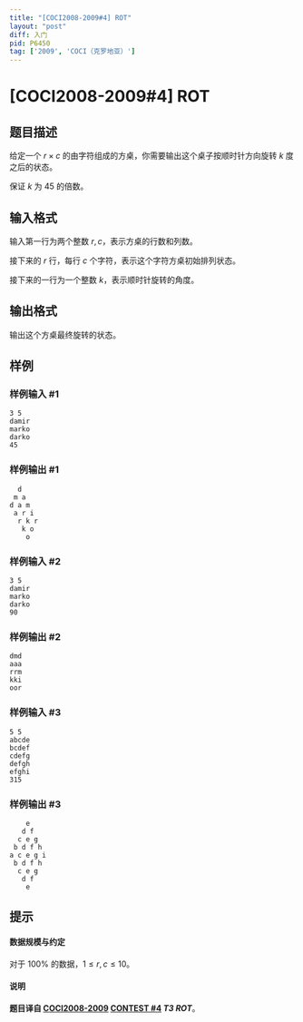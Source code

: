 ```yaml
---
title: "[COCI2008-2009#4] ROT"
layout: "post"
diff: 入门
pid: P6450
tag: ['2009', 'COCI（克罗地亚）']
---
```

# [COCI2008-2009#4] ROT
## 题目描述

给定一个 $r\times c$ 的由字符组成的方桌，你需要输出这个桌子按顺时针方向旋转 $k$ 度之后的状态。

保证 $k$ 为 $45$ 的倍数。
## 输入格式

输入第一行为两个整数 $r,c$，表示方桌的行数和列数。

接下来的 $r$ 行，每行 $c$ 个字符，表示这个字符方桌初始排列状态。

接下来的一行为一个整数 $k$，表示顺时针旋转的角度。
## 输出格式

输出这个方桌最终旋转的状态。
## 样例

### 样例输入 #1
```
3 5
damir
marko
darko
45
```
### 样例输出 #1
```
  d
 m a
d a m
 a r i
  r k r
   k o
    o
```
### 样例输入 #2
```
3 5
damir
marko
darko
90
```
### 样例输出 #2
```
dmd
aaa
rrm
kki
oor
```
### 样例输入 #3
```
5 5
abcde
bcdef
cdefg
defgh
efghi
315
```
### 样例输出 #3
```
    e
   d f
  c e g
 b d f h
a c e g i
 b d f h
  c e g
   d f
    e 
```
## 提示

#### 数据规模与约定

对于 $100\%$ 的数据，$1\le r,c\le 10$。

#### 说明

**题目译自 [COCI2008-2009](https://hsin.hr/coci/archive/2008_2009/) [CONTEST #4](https://hsin.hr/coci/archive/2008_2009/contest4_tasks.pdf) *T3 ROT***。
